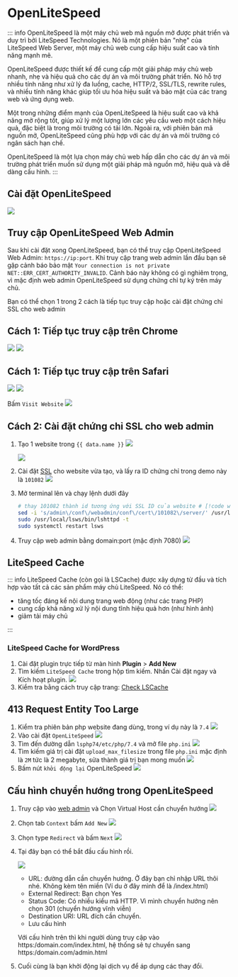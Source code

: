 <script setup>
import { data } from '../../.vitepress/config.data.ts'
</script>

# OpenLiteSpeed

::: info
OpenLiteSpeed là một máy chủ web mã nguồn mở được phát triển và duy trì bởi LiteSpeed Technologies. Nó là một phiên bản "nhẹ" của LiteSpeed Web Server, một máy chủ web cung cấp hiệu suất cao và tính năng mạnh mẽ.

OpenLiteSpeed được thiết kế để cung cấp một giải pháp máy chủ web nhanh, nhẹ và hiệu quả cho các dự án và môi trường phát triển. Nó hỗ trợ nhiều tính năng như xử lý đa luồng, cache, HTTP/2, SSL/TLS, rewrite rules, và nhiều tính năng khác giúp tối ưu hóa hiệu suất và bảo mật của các trang web và ứng dụng web.

Một trong những điểm mạnh của OpenLiteSpeed là hiệu suất cao và khả năng mở rộng tốt, giúp xử lý một lượng lớn các yêu cầu web một cách hiệu quả, đặc biệt là trong môi trường có tải lớn. Ngoài ra, với phiên bản mã nguồn mở, OpenLiteSpeed cũng phù hợp với các dự án và môi trường có ngân sách hạn chế.

OpenLiteSpeed là một lựa chọn máy chủ web hấp dẫn cho các dự án và môi trường phát triển muốn sử dụng một giải pháp mã nguồn mở, hiệu quả và dễ dàng cấu hình.
:::

## Cài đặt OpenLiteSpeed

![](<../../images/docs/vi/server/openlitespeed/Screenshot 2024-04-13 at 12.06.20.png>)

## Truy cập OpenLiteSpeed Web Admin

Sau khi cài đặt xong OpenLiteSpeed, bạn có thể truy cập OpenLiteSpeed Web Admin: `https://ip:port`.
Khi truy cập trang web admin lần đầu bạn sẽ gặp cảnh báo bảo mật `Your connection is not private` `NET::ERR_CERT_AUTHORITY_INVALID`.
Cảnh báo này không có gì nghiêm trọng, vì mặc định web admin OpenLiteSpeed sử dụng chứng chỉ tự ký trên máy chủ.

Bạn có thể chọn 1 trong 2 cách là tiếp tục truy cập hoặc cài đặt chứng chỉ SSL cho web admin

## Cách 1: Tiếp tục truy cập trên Chrome

![](<../../images/docs/vi/server/openlitespeed/Screenshot 2024-04-13 at 21.47.08.png>)
![](<../../images/docs/vi/server/openlitespeed/Screenshot 2024-04-13 at 21.47.17.png>)

## Cách 1: Tiếp tục truy cập trên Safari

![](<../../images/docs/vi/server/openlitespeed/Screenshot 2024-04-13 at 21.55.29.png>)
![](<../../images/docs/vi/server/openlitespeed/Screenshot 2024-04-13 at 21.42.38.png>)

Bấm `Visit Website`
![](<../../images/docs/vi/server/openlitespeed/Screenshot 2024-04-13 at 21.42.55.png>)

## Cách 2: Cài đặt chứng chỉ SSL cho web admin

1. Tạo 1 website trong `{{ data.name }}`
   ![](<../../images/docs/vi/server/openlitespeed/Screenshot 2024-04-13 at 22.06.35.png>)

    ![](<../../images/docs/vi/server/openlitespeed/Screenshot 2024-04-13 at 22.07.26.png>)

2. Cài đặt [SSL](../site/ssl.md) cho website vừa tạo, và lấy ra ID chứng chỉ trong demo này là `101082`
   ![](<../../images/docs/vi/server/openlitespeed/Screenshot 2024-04-13 at 22.37.15.png>)

3. Mở terminal lên và chạy lệnh dưới đây

    ```bash
    # thay 101082 thành id tương ứng với SSL ID của website # [!code warning]
    sed -i 's/admin\/conf\/webadmin/conf\/cert\/101082\/server/' /usr/local/lsws/admin/conf/admin_config.conf
    sudo /usr/local/lsws/bin/lshttpd -t
    sudo systemctl restart lsws
    ```

4. Truy cập web admin bằng domain:port (mặc định 7080)
   ![](<../../images/docs/vi/server/openlitespeed/Screenshot 2024-04-13 at 22.48.48.png>)

## LiteSpeed Cache

::: info
LiteSpeed ​​Cache (còn gọi là LSCache) được xây dựng từ đầu và tích hợp vào tất cả các sản phẩm máy chủ LiteSpeed. Nó có thể:

-   tăng tốc đáng kể nội dung trang web động (như các trang PHP)
-   cung cấp khả năng xử lý nội dung tĩnh hiệu quả hơn (như hình ảnh)
-   giảm tải máy chủ

:::

### LiteSpeed Cache for WordPress

1. Cài đặt plugin trực tiếp từ màn hình **Plugin** > **Add New**
2. Tìm kiếm `LiteSpeed ​​Cache` trong hộp tìm kiếm. Nhấn Cài đặt ngay và Kích hoạt plugin.
   ![](<../../images/docs/vi/server/openlitespeed/Screenshot 2024-04-14 at 13.54.18.png>)
3. Kiểm tra bằng cách truy cập trang: [Check LSCache](https://check.lscache.io/)

## 413 Request Entity Too Large

1. Kiểm tra phiên bản php website đang dùng, trong ví dụ này là `7.4`
   ![](<../../images/docs/vi/server/openlitespeed/Screenshot 2024-04-17 at 18.22.19.png>)
2. Vào cài đặt `OpenLiteSpeed`
   ![](<../../images/docs/vi/server/openlitespeed/Screenshot 2024-04-19 at 5.50.11.png>)
3. Tìm đến đường dẫn `lsphp74/etc/php/7.4` và mở file `php.ini`
   ![](<../../images/docs/vi/server/openlitespeed/Screenshot 2024-04-19 at 5.51.14.png>)
4. Tìm kiếm giá trị cài đặt `upload_max_filesize` trong file `php.ini` mặc định là `2M` tức là 2 megabyte, sửa thành giá trị bạn mong muốn
   ![](<../../images/docs/vi/server/openlitespeed/Screenshot 2024-04-19 at 5.52.16.png>)
5. Bấm nút `khởi động lại` OpenLiteSpeed
   ![](<../../images/docs/vi/server/openlitespeed/Screenshot 2024-04-19 at 5.58.29.png>)

## Cấu hình chuyển hướng trong OpenLiteSpeed

1. Truy cập vào [web admin](#truy-cap-openlitespeed-web-admin) và Chọn Virtual Host cần chuyển hướng
   ![](<../../images/docs/vi/server/openlitespeed/Screenshot 2024-04-26 at 10.38.23.png>)

2. Chọn tab `Context` bấm `Add New`
   ![](<../../images/docs/vi/server/openlitespeed/Screenshot 2024-04-26 at 10.39.17.png>)

3. Chọn type `Redirect` và bấm `Next`
   ![](<../../images/docs/vi/server/openlitespeed/Screenshot 2024-04-26 at 10.40.14.png>)

4. Tại đây bạn có thể bắt đầu cấu hình rồi.

    ![](<../../images/docs/vi/server/openlitespeed/Screenshot 2024-04-26 at 10.52.20.png>)

    - URL: đường dẫn cần chuyển hướng. Ở đây bạn chỉ nhập URL thôi nhé. Không kèm tên miền (Ví du ở đây mình để là /index.html)
    - External Redirect: Bạn chọn Yes
    - Status Code: Có nhiều kiểu mã HTTP. Vì mình chuyển hướng nên chọn 301 (chuyển hướng vĩnh viễn)
    - Destination URI: URL đích cần chuyển.
    - Lưu cấu hình

    Với cấu hình trên thì khi người dùng truy cập vào https:/domain.com/index.html, hệ thống sẽ tự chuyển sang https:/domain.com/admin.html

5. Cuối cùng là bạn khởi động lại dịch vụ để áp dụng các thay đổi.
